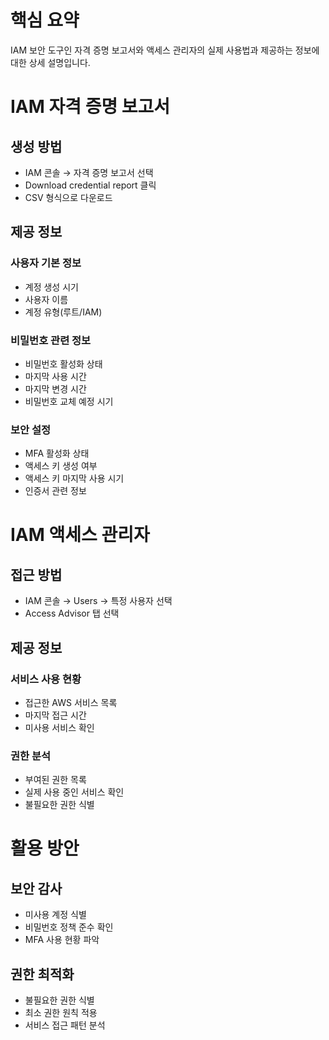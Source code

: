 # 핵심 요약

IAM 보안 도구인 자격 증명 보고서와 액세스 관리자의 실제 사용법과 제공하는 정보에 대한 상세 설명입니다.

# IAM 자격 증명 보고서

## 생성 방법

- IAM 콘솔 → 자격 증명 보고서 선택
- Download credential report 클릭
- CSV 형식으로 다운로드

## 제공 정보

### 사용자 기본 정보

- 계정 생성 시기
- 사용자 이름
- 계정 유형(루트/IAM)

### 비밀번호 관련 정보

- 비밀번호 활성화 상태
- 마지막 사용 시간
- 마지막 변경 시간
- 비밀번호 교체 예정 시기

### 보안 설정

- MFA 활성화 상태
- 액세스 키 생성 여부
- 액세스 키 마지막 사용 시기
- 인증서 관련 정보

# IAM 액세스 관리자

## 접근 방법

- IAM 콘솔 → Users → 특정 사용자 선택
- Access Advisor 탭 선택

## 제공 정보

### 서비스 사용 현황

- 접근한 AWS 서비스 목록
- 마지막 접근 시간
- 미사용 서비스 확인

### 권한 분석

- 부여된 권한 목록
- 실제 사용 중인 서비스 확인
- 불필요한 권한 식별

# 활용 방안

## 보안 감사

- 미사용 계정 식별
- 비밀번호 정책 준수 확인
- MFA 사용 현황 파악

## 권한 최적화

- 불필요한 권한 식별
- 최소 권한 원칙 적용
- 서비스 접근 패턴 분석
